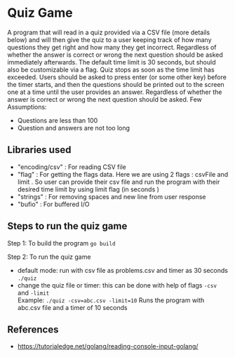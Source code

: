# Quiz Game

A program that will read in a quiz provided via a CSV file (more details below) and will then give the quiz to a user keeping track of how many questions they get right and how many they get incorrect. Regardless of whether the answer is correct or wrong the next question should be asked immediately afterwards.
The default time limit is 30 seconds, but should also be customizable via a flag. Quiz stops as soon as the time limit has exceeded. 
Users should be asked to press enter (or some other key) before the timer starts, and then the questions should be printed out to the screen one at a time until the user provides an answer. Regardless of whether the answer is correct or wrong the next question should be asked.
Few Assumptions:
- Questions are less than 100 
- Question and answers are not too long 

## Libraries used 
- "encoding/csv" : For reading CSV file 
- "flag" : For getting the flags data. Here we are using 2 flags : csvFile and limit . So user can provide their csv file and run the program with their desired time limit by using limit flag (in seconds )
- "strings" : For removing spaces and new line from user response
- "bufio" : For buffered I/O

## Steps to run the quiz game 
Step 1: To build the program 
`go build`

Step 2: To run the quiz game
- default mode: run with csv file as problems.csv and timer as 30 seconds 
<br>`./quiz`
- change the quiz file or timer: this can be done with help of flags `-csv` and `-limit`
<br>Example: `./quiz -csv=abc.csv -limit=10` 
 Runs the program with abc.csv file and a timer of 10 seconds 

## References 
- https://tutorialedge.net/golang/reading-console-input-golang/
